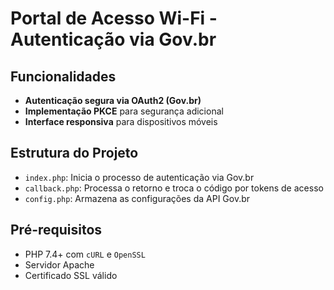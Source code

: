 # Portal de Acesso Wi-Fi - Autenticação via Gov.br

## Funcionalidades

- **Autenticação segura via OAuth2 (Gov.br)**
- **Implementação PKCE** para segurança adicional
- **Interface responsiva** para dispositivos móveis

## Estrutura do Projeto

- `index.php`: Inicia o processo de autenticação via Gov.br
- `callback.php`: Processa o retorno e troca o código por tokens de acesso
- `config.php`: Armazena as configurações da API Gov.br

## Pré-requisitos

- PHP 7.4+ com `cURL` e `OpenSSL`
- Servidor Apache
- Certificado SSL válido
